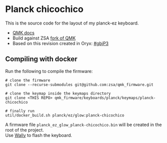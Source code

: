 # Planck chicochico

This is the source code for the layout of my planck-ez keyboard.

- [QMK docs](https://docs.qmk.fm/)
- Build against ZSA [fork of QMK](https://github.com/zsa/qmk_firmware/)
- Based on this revision created in Oryx: [#gbjP3](https://configure.zsa.io/planck-ez/layouts/Mn4ZY/gbjP3/0)

## Compiling with docker
Run the following to compile the firmware:
```
# clone the firmware
git clone --recurse-submodules git@github.com:zsa/qmk_firmware.git

# clone the keymap inside the keymaps directory
git clone <THIS REPO> qmk_firmware/keyboards/planck/keymaps/planck-chicochico

# finally run
util/docker_build.sh planck/ez/glow:planck-chicochico
```

A firmware file `planck_ez_glow_planck-chicochico.bin` will be created in the root of the project.\
Use [Wally](https://github.com/zsa/wally) to flash the keyboard.
